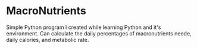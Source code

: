 # MacroNutrients
Simple Python program I created while learning Python and it's environment. Can calculate the daily percentages of macronutrients neede, daily calories, and metabolic rate.
